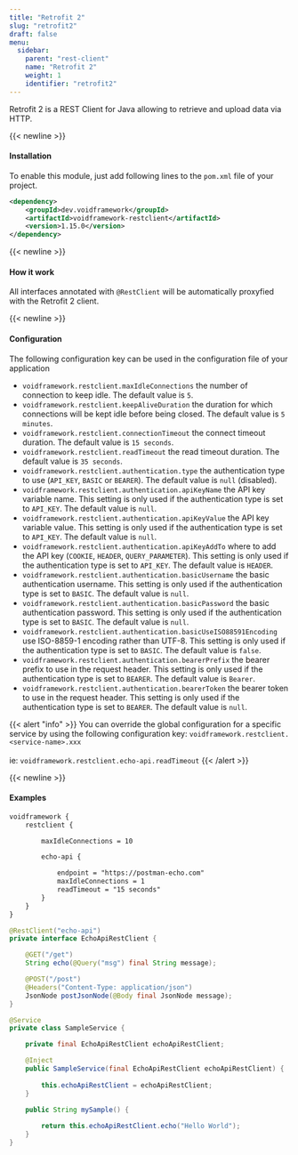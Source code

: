 ```yaml
---
title: "Retrofit 2"
slug: "retrofit2"
draft: false
menu:
  sidebar:
    parent: "rest-client"
    name: "Retrofit 2"
    weight: 1
    identifier: "retrofit2"
---
```



Retrofit 2 is a REST Client for Java allowing to retrieve and upload data via HTTP.


{{< newline >}}
#### Installation

To enable this module, just add following lines to the `pom.xml` file of your project.

```xml
<dependency>
    <groupId>dev.voidframework</groupId>
    <artifactId>voidframework-restclient</artifactId>
    <version>1.15.0</version>
</dependency>
```



{{< newline >}}
#### How it work

All interfaces annotated with `@RestClient` will be automatically proxyfied with the Retrofit 2 client.



{{< newline >}}
#### Configuration

The following configuration key can be used in the configuration file of your application

* `voidframework.restclient.maxIdleConnections` the number of connection to keep idle. The default value is `5`.
* `voidframework.restclient.keepAliveDuration` the duration for which connections will be kept idle before being closed. The default value is `5 minutes`.
* `voidframework.restclient.connectionTimeout` the connect timeout duration. The default value is `15 seconds`.
* `voidframework.restclient.readTimeout` the read timeout duration. The default value is `35 seconds`.
* `voidframework.restclient.authentication.type` the authentication type to use (`API_KEY`, `BASIC` or `BEARER`). The default value is `null` (disabled).
* `voidframework.restclient.authentication.apiKeyName` the API key variable name. This setting is only used if the authentication type is set to `API_KEY`. The default value is `null`.
* `voidframework.restclient.authentication.apiKeyValue` the API key variable value. This setting is only used if the authentication type is set to `API_KEY`. The default value is `null`.
* `voidframework.restclient.authentication.apiKeyAddTo` where to add the API key (`COOKIE`, `HEADER`, `QUERY_PARAMETER`). This setting is only used if the authentication type is set to `API_KEY`. The default value is `HEADER`.
* `voidframework.restclient.authentication.basicUsername` the basic authentication username. This setting is only used if the authentication type is set to `BASIC`. The default value is `null`.
* `voidframework.restclient.authentication.basicPassword` the basic authentication password. This setting is only used if the authentication type is set to `BASIC`. The default value is `null`.
* `voidframework.restclient.authentication.basicUseISO88591Encoding` use ISO-8859-1 encoding rather than UTF-8. This setting is only used if the authentication type is set to `BASIC`. The default value is `false`.
* `voidframework.restclient.authentication.bearerPrefix` the bearer prefix to use in the request header. This setting is only used if the authentication type is set to `BEARER`. The default value is `Bearer`.
* `voidframework.restclient.authentication.bearerToken` the bearer token to use in the request header. This setting is only used if the authentication type is set to `BEARER`. The default value is `null`.

{{< alert "info" >}}
You can override the global configuration for a specific service by using the following configuration key:
<code>voidframework.restclient.&lt;service-name&gt;.xxx</code>
<br/><br/>
ie: <code>voidframework.restclient.echo-api.readTimeout</code>
{{< /alert >}}


{{< newline >}}
#### Examples

```xml
voidframework {
    restclient {

        maxIdleConnections = 10

        echo-api {

            endpoint = "https://postman-echo.com"
            maxIdleConnections = 1
            readTimeout = "15 seconds"
        }
    }
}
```

```java
@RestClient("echo-api")
private interface EchoApiRestClient {

    @GET("/get")
    String echo(@Query("msg") final String message);

    @POST("/post")
    @Headers("Content-Type: application/json")
    JsonNode postJsonNode(@Body final JsonNode message);
}
```


```java
@Service
private class SampleService {

    private final EchoApiRestClient echoApiRestClient;

    @Inject
    public SampleService(final EchoApiRestClient echoApiRestClient) {
        
        this.echoApiRestClient = echoApiRestClient;
    }

    public String mySample() {
        
        return this.echoApiRestClient.echo("Hello World");
    }
}
```

